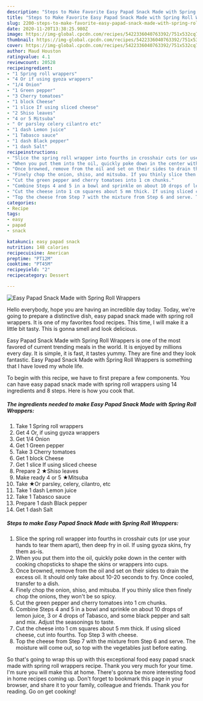 ```yaml
---
description: "Steps to Make Favorite Easy Papad Snack Made with Spring Roll Wrappers"
title: "Steps to Make Favorite Easy Papad Snack Made with Spring Roll Wrappers"
slug: 2200-steps-to-make-favorite-easy-papad-snack-made-with-spring-roll-wrappers
date: 2020-11-20T13:38:25.980Z
image: https://img-global.cpcdn.com/recipes/5422336040763392/751x532cq70/easy-papad-snack-made-with-spring-roll-wrappers-recipe-main-photo.jpg
thumbnail: https://img-global.cpcdn.com/recipes/5422336040763392/751x532cq70/easy-papad-snack-made-with-spring-roll-wrappers-recipe-main-photo.jpg
cover: https://img-global.cpcdn.com/recipes/5422336040763392/751x532cq70/easy-papad-snack-made-with-spring-roll-wrappers-recipe-main-photo.jpg
author: Maud Houston
ratingvalue: 4.1
reviewcount: 20528
recipeingredient:
- "1 Spring roll wrappers"
- "4 Or if using gyoza wrappers"
- "1/4 Onion"
- "1 Green pepper"
- "3 Cherry tomatoes"
- "1 block Cheese"
- "1 slice If using sliced cheese"
- "2 Shiso leaves"
- "4 or 5 Mitsuba"
- " Or parsley celery cilantro etc"
- "1 dash Lemon juice"
- "1 Tabasco sauce"
- "1 dash Black pepper"
- "1 dash Salt"
recipeinstructions:
- "Slice the spring roll wrapper into fourths in crosshair cuts (or use your hands to tear them apart), then deep fry in oil. If using gyoza skins, fry them as-is."
- "When you put them into the oil, quickly poke down in the center with cooking chopsticks to shape the skins or wrappers into cups."
- "Once browned, remove from the oil and set on their sides to drain the excess oil. It should only take about 10-20 seconds to fry. Once cooled, transfer to a dish."
- "Finely chop the onion, shiso, and mitsuba. If you thinly slice then finely chop the onions, they won&#39;t be so spicy."
- "Cut the green pepper and cherry tomatoes into 1 cm chunks."
- "Combine Steps 4 and 5 in a bowl and sprinkle on about 10 drops of lemon juice, 3 or 4 drops of Tabasco, and some black pepper and salt and mix. Adjust the seasonings to taste."
- "Cut the cheese into 1 cm squares about 5 mm thick. If using sliced cheese, cut into fourths. Top Step 3 with cheese."
- "Top the cheese from Step 7 with the mixture from Step 6 and serve. The moisture will come out, so top with the vegetables just before eating."
categories:
- Recipe
tags:
- easy
- papad
- snack

katakunci: easy papad snack 
nutrition: 148 calories
recipecuisine: American
preptime: "PT12M"
cooktime: "PT45M"
recipeyield: "2"
recipecategory: Dessert

---
```



![Easy Papad Snack Made with Spring Roll Wrappers](https://img-global.cpcdn.com/recipes/5422336040763392/751x532cq70/easy-papad-snack-made-with-spring-roll-wrappers-recipe-main-photo.jpg)

Hello everybody, hope you are having an incredible day today. Today, we're going to prepare a distinctive dish, easy papad snack made with spring roll wrappers. It is one of my favorites food recipes. This time, I will make it a little bit tasty. This is gonna smell and look delicious.

Easy Papad Snack Made with Spring Roll Wrappers is one of the most favored of current trending meals in the world. It is enjoyed by millions every day. It is simple, it is fast, it tastes yummy. They are fine and they look fantastic. Easy Papad Snack Made with Spring Roll Wrappers is something that I have loved my whole life.




To begin with this recipe, we have to first prepare a few components. You can have easy papad snack made with spring roll wrappers using 14 ingredients and 8 steps. Here is how you cook that.

<!--inarticleads1-->

##### The ingredients needed to make Easy Papad Snack Made with Spring Roll Wrappers:

1. Take 1 Spring roll wrappers
1. Get 4 Or, if using gyoza wrappers
1. Get 1/4 Onion
1. Get 1 Green pepper
1. Take 3 Cherry tomatoes
1. Get 1 block Cheese
1. Get 1 slice If using sliced cheese
1. Prepare 2 ★Shiso leaves
1. Make ready 4 or 5 ★Mitsuba
1. Take  ★Or parsley, celery, cilantro, etc
1. Take 1 dash Lemon juice
1. Take 1 Tabasco sauce
1. Prepare 1 dash Black pepper
1. Get 1 dash Salt




<!--inarticleads2-->

##### Steps to make Easy Papad Snack Made with Spring Roll Wrappers:

1. Slice the spring roll wrapper into fourths in crosshair cuts (or use your hands to tear them apart), then deep fry in oil. If using gyoza skins, fry them as-is.
1. When you put them into the oil, quickly poke down in the center with cooking chopsticks to shape the skins or wrappers into cups.
1. Once browned, remove from the oil and set on their sides to drain the excess oil. It should only take about 10-20 seconds to fry. Once cooled, transfer to a dish.
1. Finely chop the onion, shiso, and mitsuba. If you thinly slice then finely chop the onions, they won&#39;t be so spicy.
1. Cut the green pepper and cherry tomatoes into 1 cm chunks.
1. Combine Steps 4 and 5 in a bowl and sprinkle on about 10 drops of lemon juice, 3 or 4 drops of Tabasco, and some black pepper and salt and mix. Adjust the seasonings to taste.
1. Cut the cheese into 1 cm squares about 5 mm thick. If using sliced cheese, cut into fourths. Top Step 3 with cheese.
1. Top the cheese from Step 7 with the mixture from Step 6 and serve. The moisture will come out, so top with the vegetables just before eating.




So that's going to wrap this up with this exceptional food easy papad snack made with spring roll wrappers recipe. Thank you very much for your time. I'm sure you will make this at home. There's gonna be more interesting food in home recipes coming up. Don't forget to bookmark this page in your browser, and share it to your family, colleague and friends. Thank you for reading. Go on get cooking!
